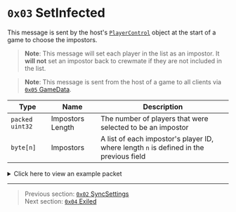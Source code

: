# `0x03` SetInfected

This message is sent by the host's [`PlayerControl`](../05_innernetobject_types/04_playercontrol.md) object at the start of a game to choose the impostors.

> **Note**: This message will set each player in the list as an impostor. It **will not** set an impostor back to crewmate if they are not included in the list.

> **Note**: This message is sent from the host of a game to all clients via [`0x05` GameData](../02_root_message_types/05_gamedata.md).

| Type | Name | Description |
| --- | --- | --- |
| `packed uint32` | Impostors Length | The number of players that were selected to be an impostor |
| `byte[n]` | Impostors | A list of each impostor's player ID, where length `n` is defined in the previous field |

<details>
    <summary>Click here to view an example packet</summary>

```
01                # Reliable packet
0079              # Nonce
0c0005            # Hazel message (tag of 0x05 = GameData)
    d3503f8a      # Game ID: -1975562029 (REDSUS)
    050002        # Hazel message (tag of 0x02 = RPC)
        5a        # Sender (PlayerControl) Net ID: 90
        03        # RPC Call ID: 3 (SetInfected)
        02        # Impostors Length: 2
            04    # Impostors[0] = player 4
            01    # Impostors[1] = player 1
```
</details>

---

> Previous section: [`0x02` SyncSettings](02_syncsettings.md)<br>
> Next section: [`0x04` Exiled](04_exiled.md)
